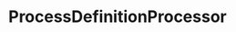 ---
optionsClassName: ProcessDefinitionProcessorOptions
optionsClassFullName: MigrationTools.Processors.ProcessDefinitionProcessorOptions
configurationSamples:
- name: defaults
  order: 2
  description: 
  code: There are no defaults! Check the sample for options!
  sampleFor: MigrationTools.Processors.ProcessDefinitionProcessorOptions
- name: sample
  order: 1
  description: 
  code: There is no sample, but you can check the classic below for a general feel.
  sampleFor: MigrationTools.Processors.ProcessDefinitionProcessorOptions
- name: classic
  order: 3
  description: 
  code: >-
    {
      "$type": "ProcessDefinitionProcessorOptions",
      "Enabled": false,
      "Processes": null,
      "ProcessMaps": null,
      "UpdateProcessDetails": false,
      "MaxDegreeOfParallelism": 0,
      "SourceName": null,
      "TargetName": null
    }
  sampleFor: MigrationTools.Processors.ProcessDefinitionProcessorOptions
description: Process definition processor used to keep processes between two orgs in sync
className: ProcessDefinitionProcessor
typeName: Processors
architecture: 
options:
- parameterName: Enabled
  type: Boolean
  description: If set to `true` then the processor will run. Set to `false` and the processor will not run.
  defaultValue: missing XML code comments
- parameterName: MaxDegreeOfParallelism
  type: Int32
  description: Maximum number of parallel operations to execute simultaneously during process definition migration to optimize performance.
  defaultValue: missing XML code comments
- parameterName: Processes
  type: Dictionary
  description: Dictionary mapping process names to lists of work item type names to be included in the migration. If null, all work item types will be migrated.
  defaultValue: missing XML code comments
- parameterName: ProcessMaps
  type: Dictionary
  description: Dictionary mapping source process names to target process names for process template transformations during migration.
  defaultValue: missing XML code comments
- parameterName: SourceName
  type: String
  description: missing XML code comments
  defaultValue: missing XML code comments
- parameterName: TargetName
  type: String
  description: missing XML code comments
  defaultValue: missing XML code comments
- parameterName: UpdateProcessDetails
  type: Boolean
  description: Indicates whether to update existing process details in the target organization or only create new processes.
  defaultValue: missing XML code comments
status: Beta
processingTarget: Pipelines
classFile: src/MigrationTools.Clients.AzureDevops.Rest/Processors/ProcessDefinitionProcessor.cs
optionsClassFile: src/MigrationTools.Clients.AzureDevops.Rest/Processors/ProcessDefinitionProcessorOptions.cs

redirectFrom:
- /Reference/Processors/ProcessDefinitionProcessorOptions/
layout: reference
toc: true
permalink: /Reference/Processors/ProcessDefinitionProcessor/
title: ProcessDefinitionProcessor
categories:
- Processors
- 
topics:
- topic: notes
  path: ../../docs/Reference/Processors/ProcessDefinitionProcessor-notes.md
  exists: true
  markdown: >2

    ## Example 



    ```JSON
       {
    ...
        "Processors": [
            {
                "$type": "ProcessDefinitionProcessorOptions",
                "Enabled": true,
                "Processes": {
                    "Custom Agile Process": [
                        "Bug"
                    ]
                },
                "ProcessMaps": {
                    "Custom Agile Process": "Other Agile Process"
                },
                "SourceName": "Source",
                "TargetName": "Target",
                "UpdateProcessDetails": true
            }
        ]
    ...

    }

    ```


    ## Example Full


    ```

    {% include sampleConfig/ProcessDefinitionProcessor-Full.json %}

    ```
- topic: introduction
  path: ../../docs/Reference/Processors/ProcessDefinitionProcessor-introduction.md
  exists: true
  markdown: >2-

    Source: https://github.com/nkdAgility/azure-devops-migration-tools/pull/918


    I've got a use case where I need to have a single inheritance process model that is standardized across organizations. My proposed solution to this is to build a processor that iterates all the source process definitions the processor has configured to synchronize and update the target process definitions accordingly.


    Below is a sample processor configuration that will synchronize a process model definition on the source called "Custom Agile Process", with a process model definition on the target called "Other Agile Process". It will only synchronize the work item types configured, in the below case, Bug. The synchronize will not destroy any target entities, but will move and update them according to the source. Meaning if the target has it's own custom fields, this sync process will not damage them, unless they are named the same in the source.


    It supports, new fields, updated fields, moved fields, new groups, updated groups, moved groups, new pages, updated pages, moved pages, behaviors and rules.

---